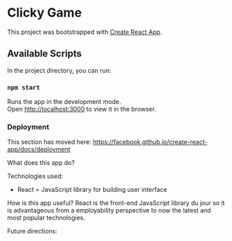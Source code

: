 # Clicky Game

This project was bootstrapped with [Create React App](https://github.com/facebook/create-react-app).

## Available Scripts

In the project directory, you can run:

### `npm start`

Runs the app in the development mode.<br>
Open [http://localhost:3000](http://localhost:3000) to view it in the browser.

### Deployment

This section has moved here: https://facebook.github.io/create-react-app/docs/deployment



What does this app do?


Technologies used:
* React = JavaScript library for building user interface


How is this app useful?
React is the front-end JavaScript library du jour so it is advantageous from a employability perspective to now the latest and most popular technologies.


Future directions:

